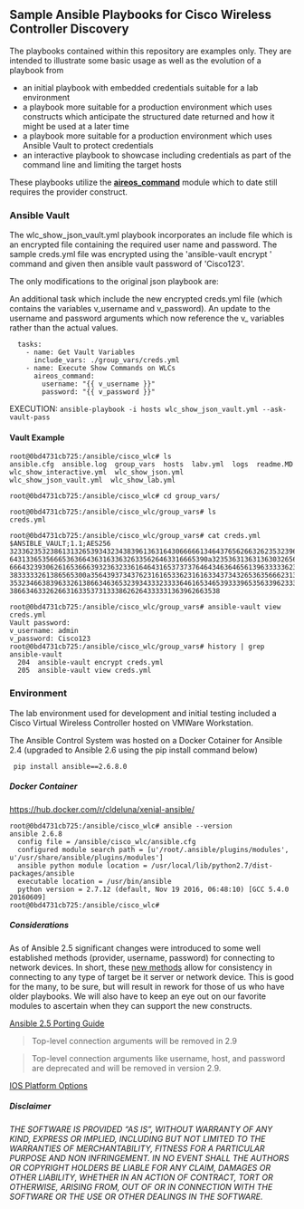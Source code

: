 
## Sample Ansible Playbooks for Cisco Wireless Controller Discovery ##

The playbooks contained within this repository are examples only.  They are intended to illustrate some basic usage as well as the evolution of a playbook from 
- an initial playbook with embedded credentials suitable for a lab environment
- a playbook more suitable for a production environment which uses constructs which anticipate the structured date returned and how it might be used at a later time
- a playbook more suitable for a production environment which uses Ansible Vault to protect credentials 
- an interactive playbook to showcase including credentials as part of the command line and limiting the target hosts

These playbooks utilize the [**aireos_command**](https://docs.ansible.com/ansible/2.4/aireos_command_module.html) module which to date still requires the provider construct.  


### Ansible Vault ###

The wlc_show_json_vault.yml playbook incorporates an include file which is an encrypted file containing the required user name and password.  The sample creds.yml file was encrypted using the 'ansible-vault encrypt <filename>' command and given then ansible vault password of 'Cisco123'.  

The only modifications to the original json playbook are:

An additional task which include the new encrypted creds.yml file (which contains the variables v_username and v_password).
An update to the username and password arguments which now reference the v_ variables rather than the actual values.

```
  tasks:
    - name: Get Vault Variables
      include_vars: ./group_vars/creds.yml
    - name: Execute Show Commands on WLCs
      aireos_command:
        username: "{{ v_username }}"
        password: "{{ v_password }}"
```

EXECUTION:
```ansible-playbook -i hosts wlc_show_json_vault.yml --ask-vault-pass```


#### Vault Example ####

```
root@0bd4731cb725:/ansible/cisco_wlc# ls
ansible.cfg  ansible.log  group_vars  hosts  labv.yml  logs  readme.MD  wlc_show_interactive.yml  wlc_show_json.yml  
wlc_show_json_vault.yml  wlc_show_lab.yml

root@0bd4731cb725:/ansible/cisco_wlc# cd group_vars/

root@0bd4731cb725:/ansible/cisco_wlc/group_vars# ls
creds.yml

root@0bd4731cb725:/ansible/cisco_wlc/group_vars# cat creds.yml
$ANSIBLE_VAULT;1.1;AES256
32336235323861313265393432343839613631643066666134643765626632623532396434376234
6431336535666536366436316336326335626463316665390a323536313631363032656135313761
66643239306261653666393236323361646431653737376464346364656139633333623435353431
3833333261386565300a356439373437623161653362316163343734326536356662313065616234
35323466383963326138663463653239343332333364616534653933396535633962333065386232
3866346332626631633537313338626264333331363962663538

root@0bd4731cb725:/ansible/cisco_wlc/group_vars# ansible-vault view creds.yml
Vault password:
v_username: admin
v_password: Cisco123
root@0bd4731cb725:/ansible/cisco_wlc/group_vars# history | grep ansible-vault
  204  ansible-vault encrypt creds.yml
  205  ansible-vault view creds.yml

```


### Environment ##

The lab environment used for development and initial testing included a Cisco Virtual Wireless Controller hosted on VMWare Workstation.

The Ansible Control System was hosted on a Docker Cotainer for Ansible 2.4 (upgraded to Ansible 2.6 using the pip install command below)


```
 pip install ansible==2.6.8.0
```

##### Docker Container #####

https://hub.docker.com/r/cldeluna/xenial-ansible/





```
root@0bd4731cb725:/ansible/cisco_wlc# ansible --version
ansible 2.6.8
  config file = /ansible/cisco_wlc/ansible.cfg
  configured module search path = [u'/root/.ansible/plugins/modules', u'/usr/share/ansible/plugins/modules']
  ansible python module location = /usr/local/lib/python2.7/dist-packages/ansible
  executable location = /usr/bin/ansible
  python version = 2.7.12 (default, Nov 19 2016, 06:48:10) [GCC 5.4.0 20160609]
root@0bd4731cb725:/ansible/cisco_wlc#
```

##### Considerations ######

As of Ansible 2.5 significant changes were introduced to some well established methods (provider, username, password) for connecting to network devices.  In short, these [new methods](https://docs.ansible.com/ansible/latest/porting_guides/porting_guide_2.5.html#adding-persistent-connection-types-network-cli-and-netconf) allow for consistency in connecting to any type of target be it server or network device.  This is good for the many, to be sure, but will result in rework for those of us who have older playbooks.  We will also have to keep an eye out on our favorite modules to ascertain when they can support the new constructs.


[Ansible 2.5 Porting Guide](https://docs.ansible.com/ansible/latest/porting_guides/porting_guide_2.5.html)

>Top-level connection arguments will be removed in 2.9

>Top-level connection arguments like username, host, and password are deprecated and will be removed in version 2.9.

[IOS Platform Options](https://docs.ansible.com/ansible/latest/network/user_guide/platform_ios.html#using-cli-in-ansible-2-6)

##### Disclaimer ######

*THE SOFTWARE IS PROVIDED “AS IS”, WITHOUT WARRANTY OF ANY KIND, EXPRESS OR IMPLIED, INCLUDING BUT NOT LIMITED TO THE WARRANTIES OF MERCHANTABILITY, FITNESS FOR A PARTICULAR PURPOSE AND NON INFRINGEMENT. IN NO EVENT SHALL THE AUTHORS OR COPYRIGHT HOLDERS BE LIABLE FOR ANY CLAIM, DAMAGES OR OTHER LIABILITY, WHETHER IN AN ACTION OF CONTRACT, TORT OR OTHERWISE, ARISING FROM, OUT OF OR IN CONNECTION WITH THE SOFTWARE OR THE USE OR OTHER DEALINGS IN THE SOFTWARE.*